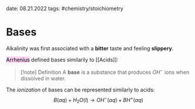 date: 08.21.2022
tags: #chemistry/stoichiometry 
# Bases
Alkalinity was first associated with a **bitter** taste and feeling **slippery**.

<mark style="background: #FFB8EBA6;">Arrhenius</mark> defined bases similarily to [[Acids]]:
>[!note] Definition
>A **base** is a substance that produces $OH^-$ ions when dissolved in water.

The *ionization* of bases can be represented similarly to acids:
$$
B(aq) + H_2O(l) \rightarrow OH^-(aq) + BH^+ (aq)
$$